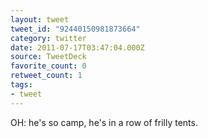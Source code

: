 ```yaml
---
layout: tweet
tweet_id: "92440150981873664"
category: twitter
date: 2011-07-17T03:47:04.000Z
source: TweetDeck
favorite_count: 0
retweet_count: 1
tags:
- tweet
---
```


OH: he's so camp, he's in a row of frilly tents.
